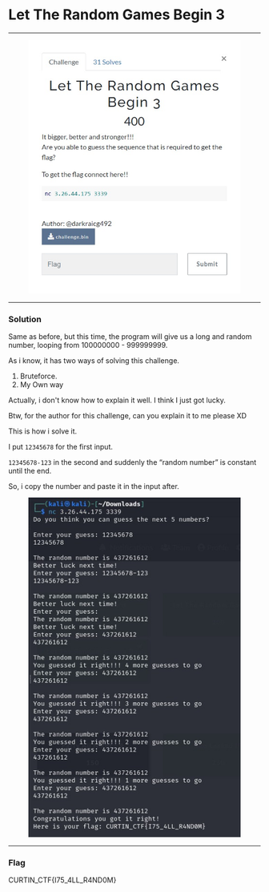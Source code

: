 # Let The Random Games Begin 3

***

<figure><img src="../../../.gitbook/assets/image (13) (1).png" alt=""><figcaption></figcaption></figure>

***

### Solution

Same as before, but this time, the program will give us a long and random number, looping from 100000000 - 999999999.

As i know, it has two ways of solving this challenge.

1. Bruteforce.
2. My Own way

Actually, i don't know how to explain it well. I think I just got lucky.

Btw, for the author for this challenge, can you explain it to me please XD

This is how i solve it.

I put `12345678` for the first input.

`12345678-123` in the second and suddenly the “random number” is constant until the end.

So, i copy the number and paste it in the input after.

<figure><img src="../../../.gitbook/assets/image (14).png" alt=""><figcaption></figcaption></figure>

***

### Flag

CURTIN\_CTF{I75\_4LL\_R4ND0M}
